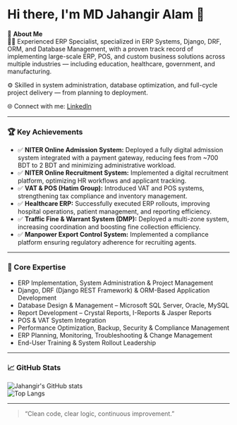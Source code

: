 # Hi there, I'm MD Jahangir Alam 👋

💼 **About Me**  
👨‍💻 Experienced ERP Specialist, specialized in ERP Systems, Django, DRF, ORM, and Database Management, with a proven track record of implementing large-scale ERP, POS, and custom business solutions across multiple industries — including education, healthcare, government, and manufacturing.  

⚙️ Skilled in system administration, database optimization, and full-cycle project delivery — from planning to deployment.  

🌐 Connect with me: [LinkedIn](https://www.linkedin.com/in/csejahangir/)

---

### 🏆 Key Achievements
- ✅ **NITER Online Admission System:** Deployed a fully digital admission system integrated with a payment gateway, reducing fees from ~700 BDT to 2 BDT and minimizing administrative workload.  
- ✅ **NITER Online Recruitment System:** Implemented a digital recruitment platform, optimizing HR workflows and applicant tracking.  
- ✅ **VAT & POS (Hatim Group):** Introduced VAT and POS systems, strengthening tax compliance and inventory management.  
- ✅ **Healthcare ERP:** Successfully executed ERP rollouts, improving hospital operations, patient management, and reporting efficiency.  
- ✅ **Traffic Fine & Warrant System (DMP):** Deployed a multi-zone system, increasing coordination and boosting fine collection efficiency.  
- ✅ **Manpower Export Control System:** Implemented a compliance platform ensuring regulatory adherence for recruiting agents.  

---

### 🚀 Core Expertise
- ERP Implementation, System Administration & Project Management  
- Django, DRF (Django REST Framework) & ORM-Based Application Development  
- Database Design & Management – Microsoft SQL Server, Oracle, MySQL  
- Report Development – Crystal Reports, I-Reports & Jasper Reports  
- POS & VAT System Integration  
- Performance Optimization, Backup, Security & Compliance Management  
- ERP Planning, Monitoring, Troubleshooting & Change Management  
- End-User Training & System Rollout Leadership  

---

### 📈 GitHub Stats
![Jahangir's GitHub stats](https://github-readme-stats.vercel.app/api?username=cse-jahangir-alam&show_icons=true&theme=tokyonight)  
![Top Langs](https://github-readme-stats.vercel.app/api/top-langs/?username=cse-jahangir-alam&layout=compact&theme=tokyonight)

---

> “Clean code, clear logic, continuous improvement.”
